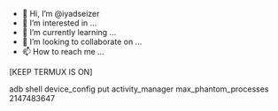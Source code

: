 - 👋 Hi, I’m @iyadseizer
- 👀 I’m interested in ...
- 🌱 I’m currently learning ...
- 💞️ I’m looking to collaborate on ...
- 📫 How to reach me ...

<!---
iyadseizer/iyadseizer is a ✨ special ✨ repository because its `README.md` (this file) appears on your GitHub profile.
You can click the Preview link to take a look at your changes.
--->

[KEEP TERMUX IS ON]

adb shell 
device_config put activity_manager max_phantom_processes 2147483647
